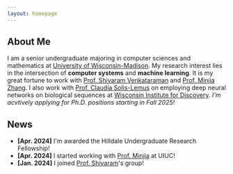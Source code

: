 ```yaml
---
layout: homepage
---
```


## About Me

I am a senior undergraduate majoring in computer sciences and mathematics at <a href="https://www.wisc.edu/" target="_blank">University of Wisconsin-Madison</a>. My research interest lies in the intersection of **computer systems** and **machine learning**. It is my great fortune to work with <a href="https://shivaram.org/" target="_blank">Prof. Shivaram Venkataraman</a> and <a href="https://minjiazhang.github.io/" target="_blank">Prof. Minjia Zhang</a>. I also work with <a href="https://solislemuslab.github.io//pages/people.html" target="_blank">Prof. Claudia Solis-Lemus</a> on employing deep neural networks on biological sequences at <a href="https://wid.wisc.edu/" target="_blank">Wisconsin Institute for Discovery</a>.
*I'm acvtively applying for Ph.D. positions starting in Fall 2025!*

<!-- ## Research Interests

- **Computer Vision:** image recognition, image generation, video captioning
- **Machine Learning:** meta-learning, incremental learning, transfer learning -->

## News

- **[Apr. 2024]** I'm awarded the Hilldale Undergraduate Research Fellowship!
- **[Apr. 2024]** I started working with <a href="https://minjiazhang.github.io/" target="_blank">Prof. Minjia</a> at UIUC!
- **[Jan. 2024]** I joined <a href="https://shivaram.org/" target="_blank">Prof. Shivaram</a>'s group!

<!-- {% include_relative _includes/publications.md %}

{% include_relative _includes/services.md %} -->
